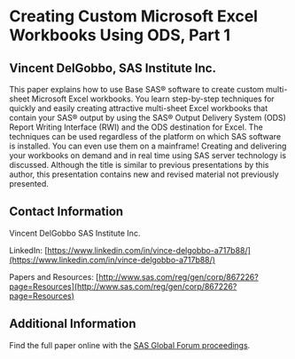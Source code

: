 # Creating Custom Microsoft Excel Workbooks Using ODS, Part 1                                                 
## Vincent DelGobbo, SAS Institute Inc. 

This paper explains how to use Base SAS® software to create custom multi-sheet Microsoft Excel workbooks.  You learn step-by-step techniques for quickly and easily creating attractive multi-sheet Excel workbooks that contain your SAS® output by using the SAS® Output Delivery System (ODS) Report Writing Interface (RWI) and the ODS destination for Excel.  The techniques can be used regardless of the platform on which SAS software is installed.  You can even use them on a mainframe!  Creating and delivering your workbooks on demand and in real time using SAS server technology is discussed.  Although the title is similar to previous presentations by this author, this presentation contains new and revised material not previously presented.

## Contact Information

Vincent DelGobbo
SAS Institute Inc.

LinkedIn: [https://www.linkedin.com/in/vince-delgobbo-a717b88/](https://www.linkedin.com/in/vince-delgobbo-a717b88/)

Papers and Resources: [http://www.sas.com/reg/gen/corp/867226?page=Resources](http://www.sas.com/reg/gen/corp/867226?page=Resources)

## Additional Information

Find the full paper online with the [SAS Global Forum proceedings](https://www.sas.com/en_us/events/sas-global-forum/program/proceedings.html).

